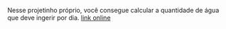 Nesse projetinho próprio, você consegue calcular a quantidade de água que deve ingerir por dia. [link online](https://sheilaacunha.github.io/calculadora-de-agua/)
